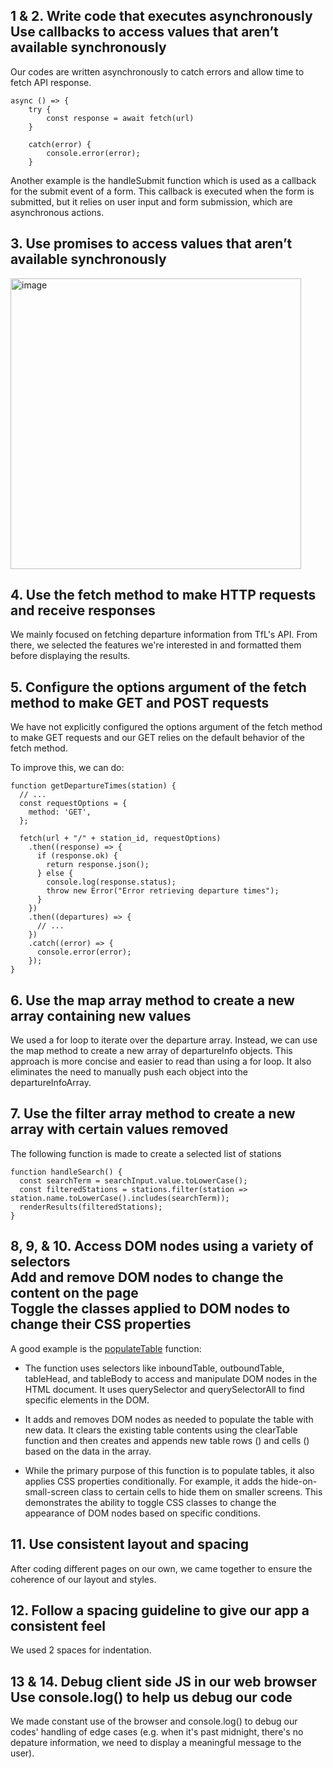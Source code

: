 ## 1 & 2. Write code that executes asynchronously <br> Use callbacks to access values that aren’t available synchronously


Our codes are written asynchronously to catch errors and allow time to fetch API response.

```
async () => { 
    try {
        const response = await fetch(url)
    } 
    
    catch(error) {
        console.error(error);
    }
```

Another example is the handleSubmit function which is used as a callback for the submit event of a form. This callback is executed when the form is submitted, but it relies on user input and form submission, which are asynchronous actions.

## 3. Use promises to access values that aren’t available synchronously

<img width="465" alt="image" src="https://github.com/yuqingwwang/fac-portfolio/assets/44486576/f35dc33b-5f88-4c8d-a2b3-972f2f94786c">

## 4. Use the fetch method to make HTTP requests and receive responses

We mainly focused on fetching departure information from TfL's API. From there, we selected the features we're interested in and formatted them before displaying the results. 

## 5. Configure the options argument of the fetch method to make GET and POST requests

We have not explicitly configured the options argument of the fetch method to make GET requests and our GET relies on the default behavior of the fetch method.

To improve this, we can do: 

```
function getDepartureTimes(station) {
  // ...
  const requestOptions = {
    method: 'GET', 
  };

  fetch(url + "/" + station_id, requestOptions)
    .then((response) => {
      if (response.ok) {
        return response.json();
      } else {
        console.log(response.status);
        throw new Error("Error retrieving departure times");
      }
    })
    .then((departures) => {
      // ...
    })
    .catch((error) => {
      console.error(error);
    });
}
```
## 6. Use the map array method to create a new array containing new values

We used a for loop to iterate over the departure array. Instead, we can use the map method to create a new array of departureInfo objects. This approach is more concise and easier to read than using a for loop. It also eliminates the need to manually push each object into the departureInfoArray.

## 7. Use the filter array method to create a new array with certain values removed

The following function is made to create a selected list of stations

```
function handleSearch() {
  const searchTerm = searchInput.value.toLowerCase();
  const filteredStations = stations.filter(station => station.name.toLowerCase().includes(searchTerm));
  renderResults(filteredStations);
}
```

## 8, 9, & 10. Access DOM nodes using a variety of selectors <br> Add and remove DOM nodes to change the content on the page <br> Toggle the classes applied to DOM nodes to change their CSS properties

A good example is the [populateTable](https://github.com/fac28/trainspotting-api/blob/develop/js/utils/populateTable.js) function:

- The function uses selectors like inboundTable, outboundTable, tableHead, and tableBody to access and manipulate DOM nodes in the HTML document. It uses querySelector and querySelectorAll to find specific elements in the DOM.

- It adds and removes DOM nodes as needed to populate the table with new data. It clears the existing table contents using the clearTable function and then creates and appends new table rows (<tr>) and cells (<td>) based on the data in the array.

- While the primary purpose of this function is to populate tables, it also applies CSS properties conditionally. For example, it adds the hide-on-small-screen class to certain cells to hide them on smaller screens. This demonstrates the ability to toggle CSS classes to change the appearance of DOM nodes based on specific conditions.

## 11. Use consistent layout and spacing

After coding different pages on our own, we came together to ensure the coherence of our layout and styles.

## 12. Follow a spacing guideline to give our app a consistent feel

We used 2 spaces for indentation.

## 13 & 14. Debug client side JS in our web browser <br> Use console.log() to help us debug our code

We made constant use of the browser and console.log() to debug our codes' handling of edge cases (e.g. when it's past midnight, there's no depature information, we need to display a meaningful message to the user).
